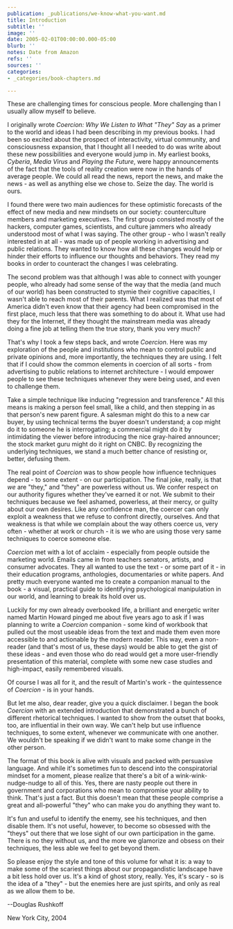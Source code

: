 ```yaml
---
publication: _publications/we-know-what-you-want.md
title: Introduction
subtitle: ''
image: ''
date: 2005-02-01T00:00:00.000-05:00
blurb: ''
notes: Date from Amazon
refs: ''
sources: ''
categories:
- _categories/book-chapters.md

---
```

These are challenging times for conscious people. More challenging than I usually allow myself to believe.

I originally wrote _Coercion: Why We Listen to What "They" Say_ as a primer to the world and ideas I had been describing in my previous books. I had been so excited about the prospect of interactivity, virtual community, and consciousness expansion, that I thought all I needed to do was write about these new possibilities and everyone would jump in. My earliest books, _Cyberia_, _Media Virus_ and _Playing the Future_, were happy announcements of the fact that the tools of reality creation were now in the hands of average people. We could all read the news, report the news, and make the news - as well as anything else we chose to. Seize the day. The world is ours.

I found there were two main audiences for these optimistic forecasts of the effect of new media and new mindsets on our society: counterculture members and marketing executives. The first group consisted mostly of the hackers, computer games, scientists, and culture jammers who already understood most of what I was saying. The other group - who I wasn't really interested in at all - was made up of people working in advertising and public relations. They wanted to know how all these changes would help or hinder their efforts to influence our thoughts and behaviors. They read my books in order to counteract the changes I was celebrating.

The second problem was that although I was able to connect with younger people, who already had some sense of the way that the media (and much of our world) has been constructed to stymie their cognitive capacities, I wasn't able to reach most of their parents. What I realized was that most of America didn't even know that their agency had been compromised in the first place, much less that there was something to do about it. What use had they for the Internet, if they thought the mainstream media was already doing a fine job at telling them the true story, thank you very much?

That's why I took a few steps back, and wrote _Coercion_. Here was my exploration of the people and institutions who mean to control public and private opinions and, more importantly, the techniques they are using. I felt that if I could show the common elements in coercion of all sorts - from advertising to public relations to internet architecture - I would empower people to see these techniques whenever they were being used, and even to challenge them.

Take a simple technique like inducing "regression and transference." All this means is making a person feel small, like a child, and then stepping in as that person's new parent figure. A salesman might do this to a new car buyer, by using technical terms the buyer doesn't understand; a cop might do it to someone he is interrogating; a commercial might do it by intimidating the viewer before introducing the nice gray-haired announcer; the stock market guru might do it right on CNBC. By recognizing the underlying techniques, we stand a much better chance of resisting or, better, defusing them.

The real point of _Coercion_ was to show people how influence techniques depend - to some extent - on our participation. The final joke, really, is that _we_ are "they," and "they" are powerless without us. We confer respect on our authority figures whether they've earned it or not. We submit to their techniques because we feel ashamed, powerless, at their mercy, or guilty about our own desires. Like any confidence man, the coercer can only exploit a weakness that we refuse to confront directly, ourselves. And that weakness is that while we complain about the way others coerce us, very often - whether at work or church - it is we who are using those very same techniques to coerce someone else.

_Coercion_ met with a lot of acclaim - especially from people outside the marketing world. Emails came in from teachers senators, artists, and consumer advocates. They all wanted to use the text - or some part of it - in their education programs, anthologies, documentaries or white papers. And pretty much everyone wanted me to create a companion manual to the book - a visual, practical guide to identifying psychological manipulation in our world, and learning to break its hold over us.

Luckily for my own already overbooked life, a brilliant and energetic writer named Martin Howard pinged me about five years ago to ask if I was planning to write a _Coercion_ companion - some kind of workbook that pulled out the most useable ideas from the text and made them even more accessible to and actionable by the modern reader. This way, even a non-reader (and that's most of us, these days) would be able to get the gist of these ideas - and even those who do read would get a more user-friendly presentation of this material, complete with some new case studies and high-impact, easily remembered visuals.

Of course I was all for it, and the result of Martin's work - the quintessence of _Coercion_ - is in your hands.

But let me also, dear reader, give you a quick disclaimer. I began the book _Coercion_ with an extended introduction that demonstrated a bunch of different rhetorical techniques. I wanted to show from the outset that books, too, are influential in their own way. We can't help but use influence techniques, to some extent, whenever we communicate with one another. We wouldn't be speaking if we didn't want to make some change in the other person.

The format of this book is alive with visuals and packed with persuasive language. And while it's sometimes fun to descend into the conspiratorial mindset for a moment, please realize that there's a bit of a wink-wink-nudge-nudge to all of this. Yes, there are nasty people out there in government and corporations who mean to compromise your ability to think. That's just a fact. But this doesn't mean that these people comprise a great and all-powerful "they" who can make you do anything they want to.

It's fun and useful to identify the enemy, see his techniques, and then disable them. It's not useful, however, to become so obsessed with the "theys" out there that we lose sight of our own participation in the game. There is no they without us, and the more we glamorize and obsess on their techniques, the less able we feel to get beyond them.

So please enjoy the style and tone of this volume for what it is: a way to make some of the scariest things about our propagandistic landscape have a bit less hold over us. It's a kind of ghost story, really. Yes, it's scary - so is the idea of a "they" - but the enemies here are just spirits, and only as real as we allow them to be.

\--Douglas Rushkoff

New York City, 2004